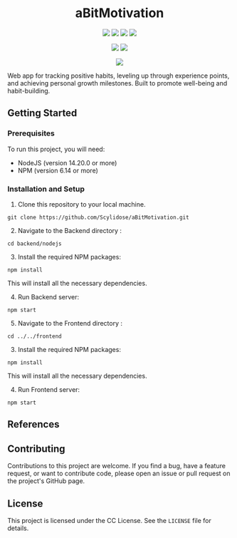 <h1 align="center">aBitMotivation</h1>

<p align="center">
	<img src="https://img.shields.io/badge/react-%2320232a.svg?style=for-the-badge&logo=react&logoColor=%2361DAFB"> <img src="https://img.shields.io/badge/html5-%23E34F26.svg?style=for-the-badge&logo=html5&logoColor=white"> <img src="https://img.shields.io/badge/css3-%231572B6.svg?style=for-the-badge&logo=css3&logoColor=white"> <img src="https://img.shields.io/badge/javascript-%23323330.svg?style=for-the-badge&logo=javascript&logoColor=%23F7DF1E">
</p>
 <p align="center">
   <img src="https://img.shields.io/badge/node.js-6DA55F?style=for-the-badge&logo=node.js&logoColor=white"> <img src="https://img.shields.io/badge/sqlite-%2307405e.svg?style=for-the-badge&logo=sqlite&logoColor=white">
</p>
 <p align="center">
   <img src="https://img.shields.io/badge/python-3670A0?style=for-the-badge&logo=python&logoColor=ffdd54">
</p>

Web app for tracking positive habits, leveling up through experience points, and achieving personal growth milestones. Built to promote well-being and habit-building.

## Getting Started

### Prerequisites

To run this project, you will need:

* NodeJS (version 14.20.0 or more)
* NPM (version 6.14 or more)

### Installation and Setup

1. Clone this repository to your local machine.

```
git clone https://github.com/Scylidose/aBitMotivation.git
```

2. Navigate to the Backend directory :

```
cd backend/nodejs
```

3. Install the required NPM packages:

```
npm install
```

This will install all the necessary dependencies.

4. Run Backend server:

```
npm start
```

5. Navigate to the Frontend directory :

```
cd ../../frontend
```

3. Install the required NPM packages:

```
npm install
```

This will install all the necessary dependencies.

4. Run Frontend server:

```
npm start
```

## References

## Contributing

Contributions to this project are welcome. If you find a bug, have a feature request, or want to contribute code, please open an issue or pull request on the project's GitHub page.

## License

This project is licensed under the CC License. See the `LICENSE` file for details.


